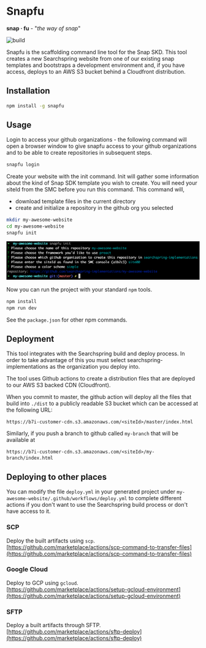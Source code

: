 # Snapfu

**snap · fu** - "_the way of snap_"

![build](https://github.com/searchspring/snapfu/workflows/build/badge.svg?branch=master)

Snapfu is the scaffolding command line tool for the Snap SKD. This tool creates a new Searchspring website from one of our existing snap templates and bootstraps a development environment and, if you have access, deploys to an AWS S3 bucket behind a Cloudfront distribution.

## Installation

```bash
npm install -g snapfu
```

## Usage

Login to access your github organizations - the following command will open a browser window
to give snapfu access to your github organizations and to be able to create repositories in subsequent steps.

```bash
snapfu login
```

Create your website with the init command. Init will gather some information about the kind
of Snap SDK template you wish to create. You will need your siteId from the SMC before you run this command. This command will,

-   download template files in the current directory
-   create and initialize a repository in the github org you selected

```bash
mkdir my-awesome-website
cd my-awesome-website
snapfu init
```

<img src="cli.png">

Now you can run the project with your standard `npm` tools.

```bash
npm install
npm run dev
```

See the `package.json` for other npm commands.

## Deployment

This tool integrates with the Searchspring build and deploy process. In order to take advantage of this you must select searchspring-implementations as the organization you deploy into.

The tool uses Github actions to create a distribution files that are deployed to our AWS S3 backed CDN (Cloudfront).

When you commit to master, the github action will deploy all the files that build into `./dist` to a publicly readable S3 bucket which can be accessed at the following URL:

```
https://b7i-customer-cdn.s3.amazonaws.com/<siteId>/master/index.html
```

Similarly, if you push a branch to github called `my-branch` that will be available at

```
https://b7i-customer-cdn.s3.amazonaws.com/<siteId>/my-branch/index.html
```

## Deploying to other places

You can modify the file `deploy.yml` in your generated project under `my-awesome-website/.github/workflows/deploy.yml`
to complete different actions if you don't want to use the Searchspring build process or
don't have access to it.

### SCP

Deploy the built artifacts using `scp`. [https://github.com/marketplace/actions/scp-command-to-transfer-files](https://github.com/marketplace/actions/scp-command-to-transfer-files)

### Google Cloud

Deploy to GCP using `gcloud`. [https://github.com/marketplace/actions/setup-gcloud-environment](https://github.com/marketplace/actions/setup-gcloud-environment)

### SFTP

Deploy a built artifacts through SFTP. [https://github.com/marketplace/actions/sftp-deploy](https://github.com/marketplace/actions/sftp-deploy)
